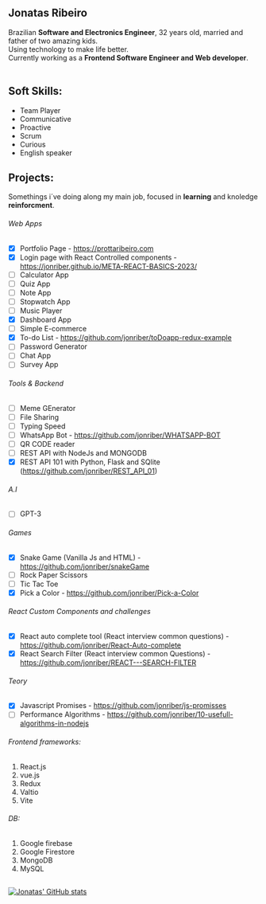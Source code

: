 ## **Jonatas Ribeiro**

Brazilian **Software and Electronics Engineer**, 32 years old, married and father of two amazing kids. <br/>
Using technology to make life better. <br/>
Currently working as a **Frontend Software Engineer and Web developer**.<br/>
<br/>

## **Soft Skills**:
- Team Player
- Communicative
- Proactive
- Scrum
- Curious
- English speaker

## Projects:
Somethings i´ve doing along my main job, focused in **learning** and knoledge **reinforcment**.
###### Web Apps
- [X] Portfolio Page - https://prottaribeiro.com
- [X] Login page with React Controlled components - https://jonriber.github.io/META-REACT-BASICS-2023/
- [ ] Calculator App
- [ ] Quiz App
- [ ] Note App
- [ ] Stopwatch App
- [ ] Music Player
- [X] Dashboard App
- [ ] Simple E-commerce
- [X] To-do List - https://github.com/jonriber/toDoapp-redux-example
- [ ] Password Generator
- [ ] Chat App
- [ ] Survey App

###### Tools & Backend
- [ ] Meme GEnerator
- [ ] File Sharing
- [ ] Typing Speed
- [ ] WhatsApp Bot - https://github.com/jonriber/WHATSAPP-BOT
- [ ] QR CODE reader
- [ ] REST API with NodeJs and MONGODB
- [X] REST API 101 with Python, Flask and SQlite (https://github.com/jonriber/REST_API_01)

###### A.I
- [ ] GPT-3

###### Games
- [X] Snake Game (Vanilla Js and HTML) - https://github.com/jonriber/snakeGame
- [ ] Rock Paper Scissors
- [ ] Tic Tac Toe 
- [X] Pick a Color - https://github.com/jonriber/Pick-a-Color

###### React Custom Components and challenges
- [X] React auto complete tool (React interview common questions) - https://github.com/jonriber/React-Auto-complete
- [X] React Search Filter (React interview common Questions) - https://github.com/jonriber/REACT---SEARCH-FILTER

###### Teory
- [X] Javascript Promises - https://github.com/jonriber/js-promisses
- [ ] Performance Algorithms - https://github.com/jonriber/10-usefull-algorithms-in-nodejs

###### Frontend frameworks:
1. React.js
2. vue.js
3. Redux
4. Valtio
5. Vite

###### DB:
1. Google firebase
2. Google Firestore
3. MongoDB
4. MySQL

## 
[![Jonatas' GitHub stats](https://github-readme-stats.vercel.app/api?username=jonriber&count_private=true&show_icons=true&theme=tokyonight&hide=contribs,prs)](https://github.com/anuraghazra/github-readme-stats)
